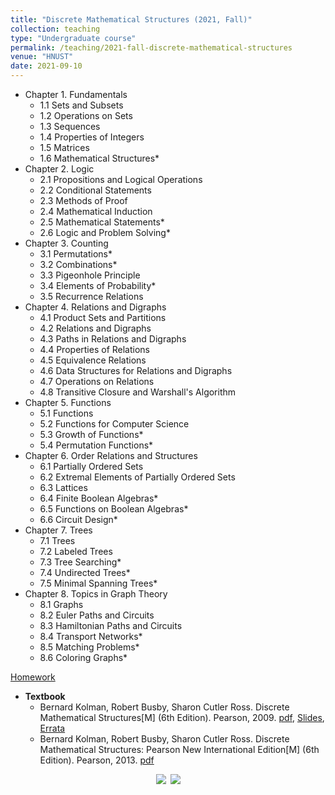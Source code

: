 ```yaml
---
title: "Discrete Mathematical Structures (2021, Fall)"
collection: teaching
type: "Undergraduate course"
permalink: /teaching/2021-fall-discrete-mathematical-structures
venue: "HNUST"
date: 2021-09-10
---
```

* Chapter 1. Fundamentals
  * 1.1 Sets and Subsets
  * 1.2 Operations on Sets
  * 1.3 Sequences
  * 1.4 Properties of Integers
  * 1.5 Matrices
  * 1.6 Mathematical Structures*
* Chapter 2. Logic
  * 2.1 Propositions and Logical Operations
  * 2.2 Conditional Statements
  * 2.3 Methods of Proof
  * 2.4 Mathematical Induction
  * 2.5 Mathematical Statements*
  * 2.6 Logic and Problem Solving*
* Chapter 3. Counting
  * 3.1 Permutations*
  * 3.2 Combinations*
  * 3.3 Pigeonhole Principle
  * 3.4 Elements of Probability*
  * 3.5 Recurrence Relations
* Chapter 4. Relations and Digraphs
  * 4.1 Product Sets and Partitions
  * 4.2 Relations and Digraphs
  * 4.3 Paths in Relations and Digraphs
  * 4.4 Properties of Relations
  * 4.5 Equivalence Relations
  * 4.6 Data Structures for Relations and Digraphs
  * 4.7 Operations on Relations
  * 4.8 Transitive Closure and Warshall's Algorithm
* Chapter 5. Functions
  * 5.1 Functions
  * 5.2 Functions for Computer Science
  * 5.3 Growth of Functions*
  * 5.4 Permutation Functions*
* Chapter 6. Order Relations and Structures
  * 6.1 Partially Ordered Sets
  * 6.2 Extremal Elements of Partially Ordered Sets
  * 6.3 Lattices
  * 6.4 Finite Boolean Algebras*
  * 6.5 Functions on Boolean Algebras*
  * 6.6 Circuit Design*
* Chapter 7. Trees
  * 7.1 Trees
  * 7.2 Labeled Trees
  * 7.3 Tree Searching*
  * 7.4 Undirected Trees*
  * 7.5 Minimal Spanning Trees*
* Chapter 8. Topics in Graph Theory
  * 8.1 Graphs
  * 8.2 Euler Paths and Circuits
  * 8.3 Hamiltonian Paths and Circuits
  * 8.4 Transport Networks*
  * 8.5 Matching Problems*
  * 8.6 Coloring Graphs*

[Homework](https://github.com/guoshengkang/guoshengkang.github.io/blob/master/_teaching/2021-fall-discrete-mathematical-structures-HW.md)  
* **Textbook**
  * Bernard Kolman, Robert Busby, Sharon Cutler Ross. Discrete Mathematical Structures[M] (6th Edition). Pearson, 2009. [pdf](https://pan.baidu.com/s/1GqlOvWpghCkHLEddAmHShA), [Slides](https://pan.baidu.com/s/1xM7PZ4Kh25ojoO39kwMIOA), [Errata](https://github.com/guoshengkang/guoshengkang.github.io/blob/master/_teaching/errors-in-discrete-mathematical-structures.md)  
  * Bernard Kolman, Robert Busby, Sharon Cutler Ross. Discrete Mathematical Structures: Pearson New International Edition[M] (6th Edition). Pearson, 2013. [pdf](https://pan.baidu.com/s/1CdISYnIbjFyGu3LCYCIVeA)

<center><a href="http://guoshengkang.github.io/files/2021_Fall_Discrete_Mathematical_Structures-教材封面1.jpg"  title=""><img src="http://guoshengkang.github.io/files/2021_Fall_Discrete_Mathematical_Structures-教材封面1.jpg" /></a>&ensp;<a href="http://guoshengkang.github.io/files/2021_Fall_Discrete_Mathematical_Structures-教材封面2.jpg"  title=""><img src="http://guoshengkang.github.io/files/2021_Fall_Discrete_Mathematical_Structures-教材封面2.jpg" /></a></center>
